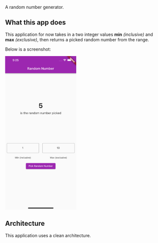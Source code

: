 A random number generator.

## What this app does

This application for now takes in a two integer values __min__ _(inclusive)_ and __max__ _(exclusive)_, then returns a picked random number from the range.

Below is a screenshot:

<img src="/screenshots/screenshot.png" height="500">

## Architecture

This application uses a clean architecture.
